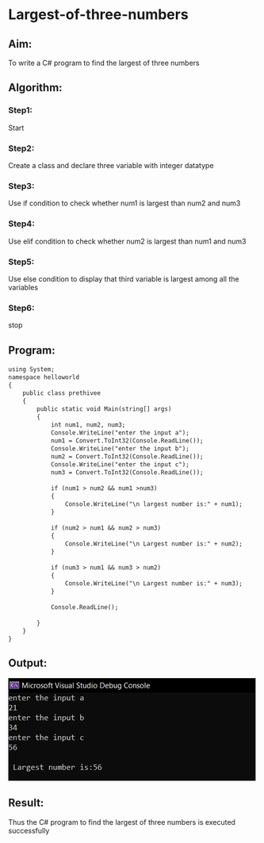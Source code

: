 # Largest-of-three-numbers
## Aim:
To write a C# program to find the largest of three numbers

## Algorithm:
### Step1: 
Start
### Step2:
Create a class and declare three variable with integer datatype
### Step3:
Use if condition to check whether num1 is largest than num2 and num3
### Step4:
Use elif condition to check whether num2 is largest than num1 and num3
### Step5:
Use else condition to display that third variable is largest among all the variables
### Step6:
stop

## Program:
```
using System;
namespace helloworld
{
    public class prethivee
    {
        public static void Main(string[] args)
        {
            int num1, num2, num3;
            Console.WriteLine("enter the input a");
            num1 = Convert.ToInt32(Console.ReadLine());
            Console.WriteLine("enter the input b");
            num2 = Convert.ToInt32(Console.ReadLine());
            Console.WriteLine("enter the input c");
            num3 = Convert.ToInt32(Console.ReadLine());

            if (num1 > num2 && num1 >num3)
            {
                Console.WriteLine("\n largest number is:" + num1);
            }

            if (num2 > num1 && num2 > num3)
            {
                Console.WriteLine("\n Largest number is:" + num2);
            }

            if (num3 > num1 && num3 > num2)
            {
                Console.WriteLine("\n Largest number is:" + num3);
            }

            Console.ReadLine();

        }
    }
}
```

## Output:
![ouput](output.png)

## Result:
Thus the C# program to find the largest of three numbers is executed successfully
